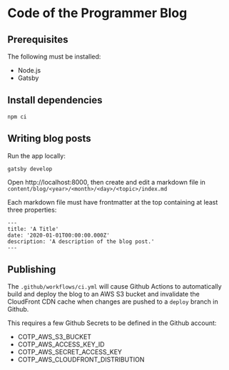 # Code of the Programmer Blog

## Prerequisites

The following must be installed:

- Node.js
- Gatsby

## Install dependencies

```
npm ci
```

## Writing blog posts

Run the app locally:

```
gatsby develop
```

Open http://localhost:8000, then create and edit a markdown file in `content/blog/<year>/<month>/<day>/<topic>/index.md`

Each markdown file must have frontmatter at the top containing at least three properties:

```
---
title: 'A Title'
date: '2020-01-01T00:00:00.000Z'
description: 'A description of the blog post.'
---
```

## Publishing

The `.github/workflows/ci.yml` will cause Github Actions to automatically build and deploy the blog to an AWS S3 bucket and invalidate the CloudFront CDN cache when changes are pushed to a `deploy` branch in Github.

This requires a few Github Secrets to be defined in the Github account:

* COTP_AWS_S3_BUCKET
* COTP_AWS_ACCESS_KEY_ID
* COTP_AWS_SECRET_ACCESS_KEY
* COTP_AWS_CLOUDFRONT_DISTRIBUTION
